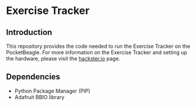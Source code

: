 # Exercise Tracker

## Introduction
This repository provides the code needed to run the Exercise Tracker on the PocketBeagle.  For more information on the Exercise Tracker and setting up the hardware, please visit the [hackster.io](https://www.hackster.io/kiansamra/exercise-tracker-2aaf67) page.

## Dependencies
* Python Package Manager (PIP)
* Adafruit BBIO library
